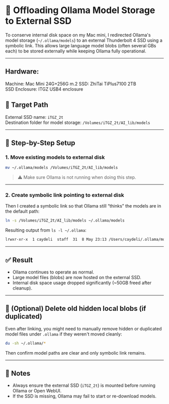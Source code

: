 # 🧠 Offloading Ollama Model Storage to External SSD

To conserve internal disk space on my Mac mini, I redirected Ollama's model storage (`~/.ollama/models`) to an external Thunderbolt 4 SSD using a symbolic link. This allows large language model blobs (often several GBs each) to be stored externally while keeping Ollama fully operational.

---

## Hardware:
Machine: Mac Mini 24G+256G
m.2 SSD: ZhiTai TiPlus7100 2TB  
SSD Enclosure: ITGZ USB4 enclosure

## 📁 Target Path
External SSD name: `iTGZ_2t`  
Destination folder for model storage: `/Volumes/iTGZ_2t/AI_lib/models`

---

## 🔧 Step-by-Step Setup

### 1. Move existing models to external disk

```bash
mv ~/.ollama/models /Volumes/iTGZ_2t/AI_lib/models
```

> ⚠️ Make sure Ollama is not running when doing this step.

---

### 2. Create symbolic link pointing to external disk

Then I created a symbolic link so that Ollama still “thinks” the models are in the default path:

```bash
ln -s /Volumes/iTGZ_2t/AI_lib/models ~/.ollama/models
```

Resulting output from `ls -l ~/.ollama`:

```bash
lrwxr-xr-x  1 caydeli  staff  31  8 May 23:13 /Users/caydeli/.ollama/models -> /Volumes/iTGZ_2t/AI_lib/models
```

---

## ✅ Result

- Ollama continues to operate as normal.
- Large model files (blobs) are now hosted on the external SSD.
- Internal disk space usage dropped significantly (~50GB freed after cleanup).

---

## 🧼 (Optional) Delete old hidden local blobs (if duplicated)

Even after linking, you might need to manually remove hidden or duplicated model files under `.ollama` if they weren't moved cleanly:

```bash
du -sh ~/.ollama/*
```

Then confirm model paths are clear and only symbolic link remains.

---

## 📌 Notes

- Always ensure the external SSD (`iTGZ_2t`) is mounted before running Ollama or Open WebUI.
- If the SSD is missing, Ollama may fail to start or re-download models.
